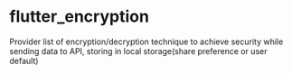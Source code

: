 # flutter_encryption

Provider list of encryption/decryption technique to achieve security while sending data to API, storing in local storage(share preference or user default)
